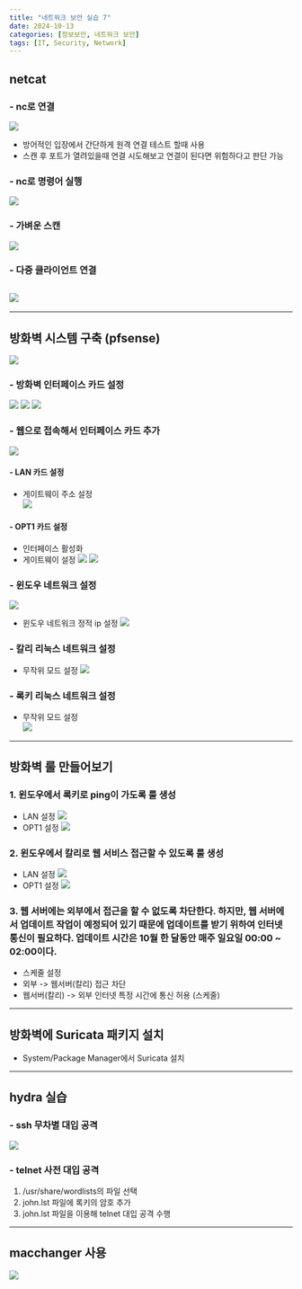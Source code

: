 ```yaml
---
title: "네트워크 보안 실습 7"
date: 2024-10-13
categories: [정보보안, 네트워크 보안]
tags: [IT, Security, Network]
---
```


## netcat

### - nc로 연결

![](assets/img/정보보안/실습/7-1.jpg)

- 방어적인 입장에서 간단하게 원격 연결 테스트 할때 사용
- 스캔 후 포트가 열려있을때 연결 시도해보고 연결이 된다면 위험하다고 판단 가능

### - nc로 명령어 실행

![](assets/img/정보보안/실습/7-2.jpg)

### - 가벼운 스캔

![](assets/img/정보보안/실습/7-3.jpg)

### - 다중 클라이언트 연결

## ![](assets/img/정보보안/실습/7-4.jpg)

---

## 방화벽 시스템 구축 (pfsense)

![](assets/img/정보보안/실습/7-5.jpg)

### - 방화벽 인터페이스 카드 설정

![](assets/img/정보보안/실습/7-6.jpg)
![](assets/img/정보보안/실습/7-7.jpg)
![](assets/img/정보보안/실습/7-8.jpg)

### - 웹으로 접속해서 인터페이스 카드 추가

![](assets/img/정보보안/실습/7-9.jpg)

#### - LAN 카드 설정

- 게이트웨이 주소 설정  
  ![](assets/img/정보보안/실습/7-10.jpg)

#### - OPT1 카드 설정

- 인터페이스 활성화
- 게이트웨이 설정
  ![](assets/img/정보보안/실습/7-11.jpg)
  ![](assets/img/정보보안/실습/7-12.jpg)

### - 윈도우 네트워크 설정

![](assets/img/정보보안/실습/7-13.jpg)

- 윈도우 네트워크 정적 ip 설정
  ![](assets/img/정보보안/실습/7-14.jpg)

### - 칼리 리눅스 네트워크 설정

- 무작위 모드 설정
  ![](assets/img/정보보안/실습/7-15.jpg)

### - 록키 리눅스 네트워크 설정

- 무작위 모드 설정  
  ![](assets/img/정보보안/실습/7-16.jpg)

---

## 방화벽 룰 만들어보기

### 1. 윈도우에서 록키로 ping이 가도록 룰 생성

- LAN 설정
  ![](assets/img/정보보안/실습/7-17.jpg)
- OPT1 설정
  ![](assets/img/정보보안/실습/7-18.jpg)

### 2. 윈도우에서 칼리로 웹 서비스 접근할 수 있도록 룰 생성

- LAN 설정
  ![](assets/img/정보보안/실습/7-19.jpg)
- OPT1 설정
  ![](assets/img/정보보안/실습/7-20.jpg)

### 3. 웹 서버에는 외부에서 접근을 할 수 없도록 차단한다. 하지만, 웹 서버에서 업데이트 작업이 예정되어 있기 때문에 업데이트를 받기 위하여 인터넷 통신이 필요하다. 업데이트 시간은 10월 한 달동안 매주 일요일 00:00 ~ 02:00이다.

- 스케줄 설정
- 외부 -> 웹서버(칼리) 접근 차단
- 웹서버(칼리) -> 외부 인터넷 특정 시간에 통신 허용 (스케줄)

---

## 방화벽에 Suricata 패키지 설치

- System/Package Manager에서 Suricata 설치

---

## hydra 실습

### - ssh 무차별 대입 공격

![](assets/img/정보보안/실습/7-21.jpg)

### - telnet 사전 대입 공격

1. /usr/share/wordlists의 파일 선택
2. john.lst 파일에 록키의 암호 추가
3. john.lst 파일을 이용해 telnet 대입 공격 수행

---

## macchanger 사용

![](assets/img/정보보안/실습/7-22.jpg)

